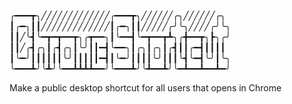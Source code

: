 ╭━━━┳╮╱╱╱╱╱╱╱╱╱╱╱╱╱╭━━━┳╮╱╱╱╱╱╱╭╮╱╱╱╱╱╱╭╮
┃╭━╮┃┃╱╱╱╱╱╱╱╱╱╱╱╱╱┃╭━╮┃┃╱╱╱╱╱╭╯╰╮╱╱╱╱╭╯╰╮
┃┃╱╰┫╰━┳━┳━━┳╮╭┳━━╮┃╰━━┫╰━┳━━┳┻╮╭╋━━┳╮┣╮╭╯
┃┃╱╭┫╭╮┃╭┫╭╮┃╰╯┃┃━┫╰━━╮┃╭╮┃╭╮┃╭┫┃┃╭━┫┃┃┃┃
┃╰━╯┃┃┃┃┃┃╰╯┃┃┃┃┃━┫┃╰━╯┃┃┃┃╰╯┃┃┃╰┫╰━┫╰╯┃╰╮
╰━━━┻╯╰┻╯╰━━┻┻┻┻━━╯╰━━━┻╯╰┻━━┻╯╰━┻━━┻━━┻━╯

Make a public desktop shortcut for all users that opens in Chrome
